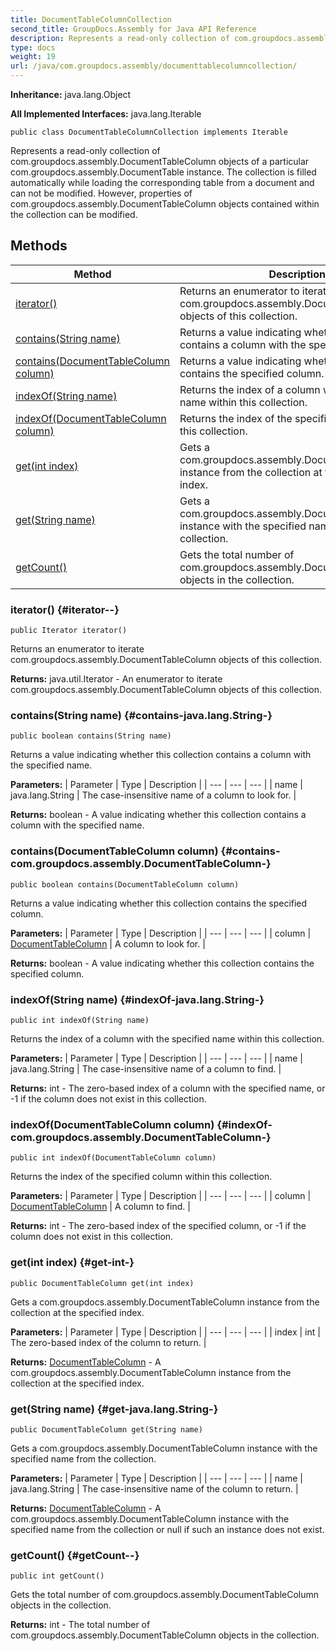 ```yaml
---
title: DocumentTableColumnCollection
second_title: GroupDocs.Assembly for Java API Reference
description: Represents a read-only collection of com.groupdocs.assembly.DocumentTableColumn objects of a particular com.groupdocs.assembly.DocumentTable instance.
type: docs
weight: 19
url: /java/com.groupdocs.assembly/documenttablecolumncollection/
---
```

**Inheritance:**
java.lang.Object

**All Implemented Interfaces:**
java.lang.Iterable
```
public class DocumentTableColumnCollection implements Iterable
```

Represents a read-only collection of com.groupdocs.assembly.DocumentTableColumn objects of a particular com.groupdocs.assembly.DocumentTable instance. The collection is filled automatically while loading the corresponding table from a document and can not be modified. However, properties of com.groupdocs.assembly.DocumentTableColumn objects contained within the collection can be modified.
## Methods

| Method | Description |
| --- | --- |
| [iterator()](#iterator--) | Returns an enumerator to iterate com.groupdocs.assembly.DocumentTableColumn objects of this collection. |
| [contains(String name)](#contains-java.lang.String-) | Returns a value indicating whether this collection contains a column with the specified name. |
| [contains(DocumentTableColumn column)](#contains-com.groupdocs.assembly.DocumentTableColumn-) | Returns a value indicating whether this collection contains the specified column. |
| [indexOf(String name)](#indexOf-java.lang.String-) | Returns the index of a column with the specified name within this collection. |
| [indexOf(DocumentTableColumn column)](#indexOf-com.groupdocs.assembly.DocumentTableColumn-) | Returns the index of the specified column within this collection. |
| [get(int index)](#get-int-) | Gets a com.groupdocs.assembly.DocumentTableColumn instance from the collection at the specified index. |
| [get(String name)](#get-java.lang.String-) | Gets a com.groupdocs.assembly.DocumentTableColumn instance with the specified name from the collection. |
| [getCount()](#getCount--) | Gets the total number of com.groupdocs.assembly.DocumentTableColumn objects in the collection. |
### iterator() {#iterator--}
```
public Iterator iterator()
```


Returns an enumerator to iterate com.groupdocs.assembly.DocumentTableColumn objects of this collection.

**Returns:**
java.util.Iterator - An enumerator to iterate com.groupdocs.assembly.DocumentTableColumn objects of this collection.
### contains(String name) {#contains-java.lang.String-}
```
public boolean contains(String name)
```


Returns a value indicating whether this collection contains a column with the specified name.

**Parameters:**
| Parameter | Type | Description |
| --- | --- | --- |
| name | java.lang.String | The case-insensitive name of a column to look for. |

**Returns:**
boolean - A value indicating whether this collection contains a column with the specified name.
### contains(DocumentTableColumn column) {#contains-com.groupdocs.assembly.DocumentTableColumn-}
```
public boolean contains(DocumentTableColumn column)
```


Returns a value indicating whether this collection contains the specified column.

**Parameters:**
| Parameter | Type | Description |
| --- | --- | --- |
| column | [DocumentTableColumn](../../com.groupdocs.assembly/documenttablecolumn) | A column to look for. |

**Returns:**
boolean - A value indicating whether this collection contains the specified column.
### indexOf(String name) {#indexOf-java.lang.String-}
```
public int indexOf(String name)
```


Returns the index of a column with the specified name within this collection.

**Parameters:**
| Parameter | Type | Description |
| --- | --- | --- |
| name | java.lang.String | The case-insensitive name of a column to find. |

**Returns:**
int - The zero-based index of a column with the specified name, or -1 if the column does not exist in this collection.
### indexOf(DocumentTableColumn column) {#indexOf-com.groupdocs.assembly.DocumentTableColumn-}
```
public int indexOf(DocumentTableColumn column)
```


Returns the index of the specified column within this collection.

**Parameters:**
| Parameter | Type | Description |
| --- | --- | --- |
| column | [DocumentTableColumn](../../com.groupdocs.assembly/documenttablecolumn) | A column to find. |

**Returns:**
int - The zero-based index of the specified column, or -1 if the column does not exist in this collection.
### get(int index) {#get-int-}
```
public DocumentTableColumn get(int index)
```


Gets a com.groupdocs.assembly.DocumentTableColumn instance from the collection at the specified index.

**Parameters:**
| Parameter | Type | Description |
| --- | --- | --- |
| index | int | The zero-based index of the column to return. |

**Returns:**
[DocumentTableColumn](../../com.groupdocs.assembly/documenttablecolumn) - A com.groupdocs.assembly.DocumentTableColumn instance from the collection at the specified index.
### get(String name) {#get-java.lang.String-}
```
public DocumentTableColumn get(String name)
```


Gets a com.groupdocs.assembly.DocumentTableColumn instance with the specified name from the collection.

**Parameters:**
| Parameter | Type | Description |
| --- | --- | --- |
| name | java.lang.String | The case-insensitive name of the column to return. |

**Returns:**
[DocumentTableColumn](../../com.groupdocs.assembly/documenttablecolumn) - A com.groupdocs.assembly.DocumentTableColumn instance with the specified name from the collection or null if such an instance does not exist.
### getCount() {#getCount--}
```
public int getCount()
```


Gets the total number of com.groupdocs.assembly.DocumentTableColumn objects in the collection.

**Returns:**
int - The total number of com.groupdocs.assembly.DocumentTableColumn objects in the collection.
